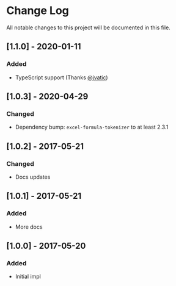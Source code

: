 # Change Log

All notable changes to this project will be documented in this file.

## [1.1.0] - 2020-01-11

### Added

- TypeScript support (Thanks [@jvatic](https://github.com/jvatic))

## [1.0.3] - 2020-04-29

### Changed

- Dependency bump: `excel-formula-tokenizer` to at least 2.3.1

## [1.0.2] - 2017-05-21

### Changed

- Docs updates

## [1.0.1] - 2017-05-21

### Added

- More docs

## [1.0.0] - 2017-05-20

### Added

- Initial impl

